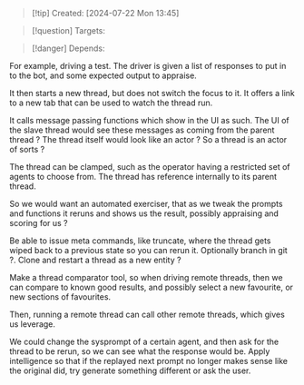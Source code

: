
>[!tip] Created: [2024-07-22 Mon 13:45]

>[!question] Targets: 

>[!danger] Depends: 

For example, driving a test.
The driver is given a list of responses to put in to the bot, and some expected output to appraise.

It then starts a new thread, but does not switch the focus to it.  It offers a link to a new tab that can be used to watch the thread run.

It calls message passing functions which show in the UI as such.
The UI of the slave thread would see these messages as coming from the parent thread ?
The thread itself would look like an actor ?
So a thread is an actor of sorts ?

The thread can be clamped, such as the operator having a restricted set of agents to choose from.
The thread has reference internally to its parent thread.

So we would want an automated exerciser, that as we tweak the prompts and functions it reruns and shows us the result, possibly appraising and scoring for us ?

Be able to issue meta commands, like truncate, where the thread gets wiped back to a previous state so you can rerun it.  Optionally branch in git ?.
Clone and restart a thread as a new entity ?

Make a thread comparator tool, so when driving remote threads, then we can compare to known good results, and possibly select a new favourite, or new sections of favourites.

Then, running a remote thread can call other remote threads, which gives us leverage.

We could change the sysprompt of a certain agent, and then ask for the thread to be rerun, so we can see what the response would be.  Apply intelligence so that if the replayed next prompt no longer makes sense like the original did, try generate something different or ask the user.